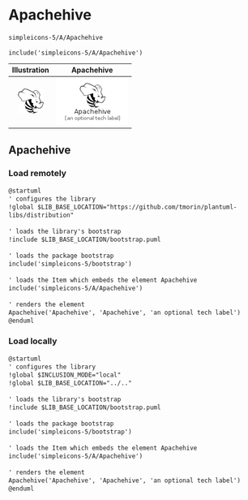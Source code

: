 # Apachehive


```text
simpleicons-5/A/Apachehive
```

```text
include('simpleicons-5/A/Apachehive')
```



| Illustration | Apachehive |
| :---: | :---: |
| ![illustration for Illustration](../../simpleicons-5/A/Apachehive.png) | ![illustration for Apachehive](../../simpleicons-5/A/Apachehive.Local.png) |




## Apachehive

### Load remotely
```plantuml
@startuml
' configures the library
!global $LIB_BASE_LOCATION="https://github.com/tmorin/plantuml-libs/distribution"

' loads the library's bootstrap
!include $LIB_BASE_LOCATION/bootstrap.puml

' loads the package bootstrap
include('simpleicons-5/bootstrap')

' loads the Item which embeds the element Apachehive
include('simpleicons-5/A/Apachehive')

' renders the element
Apachehive('Apachehive', 'Apachehive', 'an optional tech label')
@enduml
```

### Load locally
```plantuml
@startuml
' configures the library
!global $INCLUSION_MODE="local"
!global $LIB_BASE_LOCATION="../.."

' loads the library's bootstrap
!include $LIB_BASE_LOCATION/bootstrap.puml

' loads the package bootstrap
include('simpleicons-5/bootstrap')

' loads the Item which embeds the element Apachehive
include('simpleicons-5/A/Apachehive')

' renders the element
Apachehive('Apachehive', 'Apachehive', 'an optional tech label')
@enduml
```

